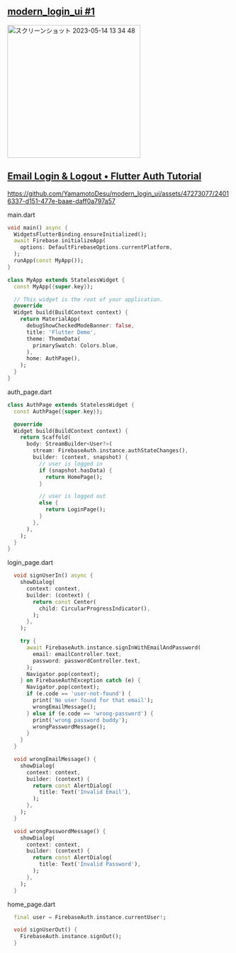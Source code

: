## [modern_login_ui #1](https://www.youtube.com/watch?v=Dh-cTQJgM-Q&t=9s)

<img width="300" alt="スクリーンショット 2023-05-14 13 34 48" src="https://github.com/YamamotoDesu/modern_login_ui/assets/47273077/4f9a10c5-1c71-4538-9474-e06ff92d3985">

## [Email Login & Logout • Flutter Auth Tutorial ](https://www.youtube.com/watch?v=_3W-JuIVFlg)

https://github.com/YamamotoDesu/modern_login_ui/assets/47273077/24016337-d151-477e-baae-daff0a797a57

main.dart
```dart
void main() async {
  WidgetsFlutterBinding.ensureInitialized();
  await Firebase.initializeApp(
    options: DefaultFirebaseOptions.currentPlatform,
  );
  runApp(const MyApp());
}

class MyApp extends StatelessWidget {
  const MyApp({super.key});

  // This widget is the root of your application.
  @override
  Widget build(BuildContext context) {
    return MaterialApp(
      debugShowCheckedModeBanner: false,
      title: 'Flutter Demo',
      theme: ThemeData(
        primarySwatch: Colors.blue,
      ),
      home: AuthPage(),
    );
  }
}
```

auth_page.dart
```dart
class AuthPage extends StatelessWidget {
  const AuthPage({super.key});

  @override
  Widget build(BuildContext context) {
    return Scaffold(
      body: StreamBuilder<User?>(
        stream: FirebaseAuth.instance.authStateChanges(),
        builder: (context, snapshot) {
          // user is logged in
          if (snapshot.hasData) {
            return HomePage();
          }

          // user is logged out
          else {
            return LoginPage();
          }
        },
      ),
    );
  }
}
```

login_page.dart
```dart
  void signUserIn() async {
    showDialog(
      context: context,
      builder: (context) {
        return const Center(
          child: CircularProgressIndicator(),
        );
      },
    );

    try {
      await FirebaseAuth.instance.signInWithEmailAndPassword(
        email: emailController.text,
        password: passwordController.text,
      );
      Navigator.pop(context);
    } on FirebaseAuthException catch (e) {
      Navigator.pop(context);
      if (e.code == 'user-not-found') {
        print('No user found for that email');
        wrongEmailMessage();
      } else if (e.code == 'wrong-password') {
        print('wrong password buddy');
        wrongPasswordMessage();
      }
    }
  }

  void wrongEmailMessage() {
    showDialog(
      context: context,
      builder: (context) {
        return const AlertDialog(
          title: Text('Invalid Email'),
        );
      },
    );
  }

  void wrongPasswordMessage() {
    showDialog(
      context: context,
      builder: (context) {
        return const AlertDialog(
          title: Text('Invalid Password'),
        );
      },
    );
  }

```

home_page.dart
```dart
  final user = FirebaseAuth.instance.currentUser!;

  void signUserOut() {
    FirebaseAuth.instance.signOut();
  }
```
